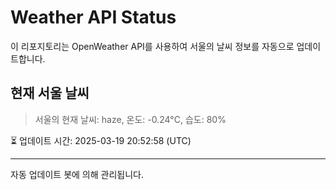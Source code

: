 
# Weather API Status

이 리포지토리는 OpenWeather API를 사용하여 서울의 날씨 정보를 자동으로 업데이트합니다.

## 현재 서울 날씨
> 서울의 현재 날씨: haze, 온도: -0.24°C, 습도: 80%

⏳ 업데이트 시간: 2025-03-19 20:52:58 (UTC)

---
자동 업데이트 봇에 의해 관리됩니다.

